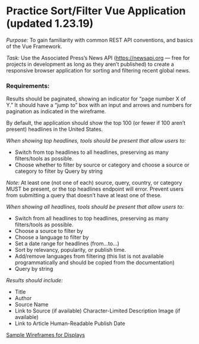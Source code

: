 # Practice Sort/Filter Vue Application (updated 1.23.19)

_Purpose:_ To gain familiarity with common REST API conventions, and basics of the Vue Framework.

_Task:_ Use the Associated Press’s News API (https://newsapi.org — free for projects in development as long as they aren’t published) to create a responsive browser application for sorting and filtering recent global news.

### Requirements:
Results should be paginated, showing an indicator for “page number X of Y.” It should have a “jump to” box with an input and arrows and numbers for pagination as indicated in the wireframe.

By default, the application should show the top 100 (or fewer if 100 aren’t present) headlines in the United States.

_When showing top headlines, tools should be present that allow users to:_
* Switch from top headlines to all headlines, preserving as many filters/tools as possible.
* Choose whether to filter by source or category and choose a source or category to filter by Query by string

_Note:_ At least one (not one of each) source, query, country, or category MUST be present, or the top headlines endpoint will error. Prevent users from submitting a query that doesn’t have at least one of these.

_When showing all headlines, tools should be present that allow users to:_
* Switch from all headlines to top headlines, preserving as many filters/tools as possible.
* Choose a source to filter by
* Choose a language to filter by
* Set a date range for headlines (from...to...)
* Sort by relevancy, popularity, or publish time.
* Add/remove languages from filtering (this list is not available programmatically and should be copied from the documentation)
* Query by string

_Results should include:_
* Title
* Author
* Source Name
* Link to Source (if available) Character-Limited Description Image (if available)
* Link to Article Human-Readable Publish Date

[Sample Wireframes for Displays](wireframes.pdf)
